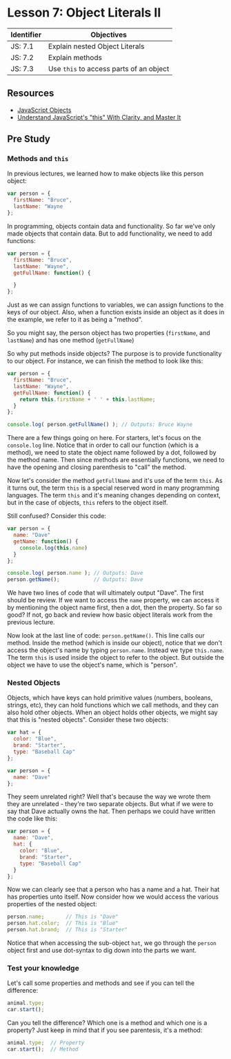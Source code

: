 # Lesson 7: Object Literals II

Identifier   | Objectives
-------------|------------
JS: 7.1      | Explain nested Object Literals
JS: 7.2      | Explain methods
JS: 7.3      | Use `this` to access parts of an object

## Resources

- [JavaScript Objects](http://www.w3schools.com/js/js_object_definition.asp)
- [Understand JavaScript's "this" With Clarity, and Master It](http://javascriptissexy.com/understand-javascripts-this-with-clarity-and-master-it/)

## Pre Study

### Methods and `this`

In previous lectures, we learned how to make objects like this person object:

```js
var person = {
  firstName: "Bruce",
  lastName: "Wayne
};
```

In programming, objects contain data and functionality. So far we've only made objects that contain data. But to add functionality, we need to add functions:

```js
var person = {
  firstName: "Bruce",
  lastName: "Wayne",
  getFullName: function() {

  }
};
```

Just as we can assign functions to variables, we can assign functions to the keys of our object. Also, when a function exists inside an object as it does in the example, we refer to it as being a "method".

So you might say, the person object has two properties (`firstName`, and `lastName`) and has one method (`getFullName`)

So why put methods inside objects? The purpose is to provide functionality to our object. For instance, we can finish the method to look like this:

```js
var person = {
  firstName: "Bruce",
  lastName: "Wayne",
  getFullName: function() {
    return this.firstName + ' ' + this.lastName;
  }
};

console.log( person.getFullName() ); // Outputs: Bruce Wayne
```

There are a few things going on here. For starters, let's focus on the `console.log` line. Notice that in order to call our function (which is a method), we need to state the object name followed by a dot, followed by the method name. Then since methods are essentially functions, we need to have the opening and closing parenthesis to "call" the method.

Now let's consider the method `getFullName` and it's use of the term `this`. As it turns out, the term `this` is a special reserved word in many programming languages. The term `this` and it's meaning changes depending on context, but in the case of objects, `this` refers to the object itself.

Still confused? Consider this code:

```js
var person = {
  name: "Dave"
  getName: function() {
    console.log(this.name)
  }
};

console.log( person.name ); // Outputs: Dave
person.getName();           // Outputs: Dave
```

We have two lines of code that will ultimately output "Dave". The first should be review. If we want to access the `name` property, we can access it by mentioning the object name first, then a dot, then the property. So far so good? If not, go back and review how basic object literals work from the previous lecture.

Now look at the last line of code: `person.getName()`. This line calls our method. Inside the method (which is inside our object), notice that we don't access the object's name by typing `person.name`. Instead we type `this.name`. The term `this` is used inside the object to refer to the object. But outside the object we have to use the object's name, which is "person".

### Nested Objects

Objects, which have keys can hold primitive values (numbers, booleans, strings, etc), they can hold functions which we call methods, and they can also hold other objects. When an object holds other objects, we might say that this is "nested objects". Consider these two objects:

```js
var hat = {
  color: "Blue",
  brand: "Starter",
  type: "Baseball Cap"
};

var person = {
  name: "Dave"
};
```

They seem unrelated right? Well that's because the way we wrote them they are unrelated - they're two separate objects. But what if we were to say that Dave actually owns the hat. Then perhaps we could have written the code like this:

```js
var person = {
  name: "Dave",
  hat: {
    color: "Blue",
    brand: "Starter",
    type: "Baseball Cap"
  }
};
```

Now we can clearly see that a person who has a name and a hat. Their hat has properties unto itself. Now consider how we would access the various properties of the nested object:

```js
person.name;       // This is "Dave"
person.hat.color;  // This is "Blue"
person.hat.brand;  // This is "Starter"
```

Notice that when accessing the sub-object `hat`, we go through the `person` object first and use dot-syntax to dig down into the parts we want.

### Test your knowledge

Let's call some properties and methods and see if you can tell the difference:

```js
animal.type;
car.start();
```

Can you tell the difference? Which one is a method and which one is a property? Just keep in mind that if you see parentesis, it's a method:

```js
animal.type;  // Property
car.start();  // Method
```


